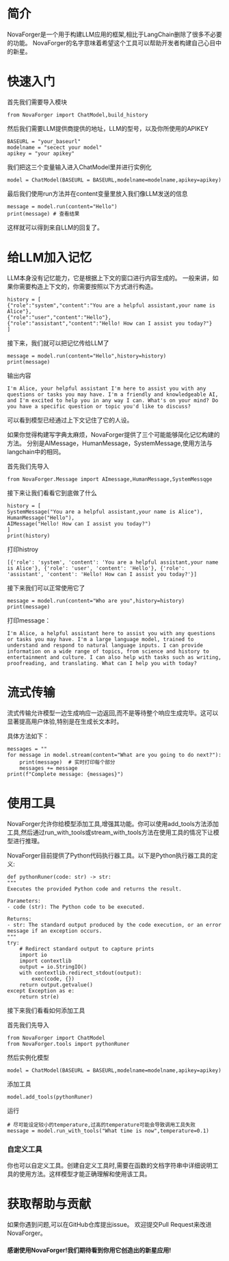 # 简介
NovaForger是一个用于构建LLM应用的框架,相比于LangChain删除了很多不必要的功能。
NovaForger的名字意味着希望这个工具可以帮助开发者构建自己心目中的新星。

# 快速入门
首先我们需要导入模块

    from NovaForger import ChatModel,build_history

然后我们需要LLM提供商提供的地址，LLM的型号，以及你所使用的APIKEY


    BASEURL = "your_baseurl"
    modelname = "secect your model"
    apikey = "your apikey"

我们把这三个变量输入进入ChatModel里并进行实例化

    model = ChatModel(BASEURL = BASEURL,modelname=modelname,apikey=apikey)

最后我们使用run方法并在content变量里放入我们像LLM发送的信息

    message = model.run(content="Hello")
    print(message) # 查看结果

这样就可以得到来自LLM的回复了。

# 给LLM加入记忆
LLM本身没有记忆能力，它是根据上下文的窗口进行内容生成的。
一般来讲，如果你需要构造上下文的，你需要按照以下方式进行构造。
    
    history = [
    {"role":"system","content":"You are a helpful assistant,your name is Alice"},
    {"role":"user","content":"Hello"},
    {"role":"assistant","content":"Hello! How can I assist you today?"}
    ]

接下来，我们就可以把记忆传给LLM了

    message = model.run(content="Hello",history=history)
    print(message) 

输出内容

    I'm Alice, your helpful assistant I'm here to assist you with any questions or tasks you may have. I'm a friendly and knowledgeable AI, and I'm excited to help you in any way I can. What's on your mind? Do you have a specific question or topic you'd like to discuss?

可以看到模型已经通过上下文记住了它的人设。

如果你觉得构建写字典太麻烦，NovaForger提供了三个可能能够简化记忆构建的方法。
分别是AIMessage，HumanMessage，SystemMessage,使用方法与langchain中的相同。

首先我们先导入

    from NovaForger.Message import AImessage,HumanMessage,SystemMessqge

接下来让我们看看它到底做了什么

    history = [
    SystemMessage("You are a helpful assistant,your name is Alice"),
    HumanMessage("Hello"),
    AIMessage("Hello! How can I assist you today?")
    ]
    print(history)

打印histroy
    
    [{'role': 'system', 'content': 'You are a helpful assistant,your name is Alice'}, {'role': 'user', 'content': 'Hello'}, {'role': 'assistant', 'content': 'Hello! How can I assist you today?'}]

接下来我们可以正常使用它了

    message = model.run(content="Who are you",history=history)
    print(message)

打印message：
    
    I'm Alice, a helpful assistant here to assist you with any questions or tasks you may have. I'm a large language model, trained to understand and respond to natural language inputs. I can provide information on a wide range of topics, from science and history to entertainment and culture. I can also help with tasks such as writing, proofreading, and translating. What can I help you with today?

# 流式传输

流式传输允许模型一边生成响应一边返回,而不是等待整个响应生成完毕。这可以显著提高用户体验,特别是在生成长文本时。

具体方法如下：

    messages = ""
    for message in model.stream(content="What are you going to do next?"):
        print(message)  # 实时打印每个部分
        messages += message
    print(f"Complete message: {messages}")

# 使用工具
NovaForger允许你给模型添加工具,增强其功能。你可以使用add_tools方法添加工具,然后通过run_with_tools或stream_with_tools方法在使用工具的情况下让模型进行推理。

NovaForger目前提供了Python代码执行器工具。以下是Python执行器工具的定义:

    def pythonRuner(code: str) -> str:
    """
    Executes the provided Python code and returns the result.

    Parameters:
    - code (str): The Python code to be executed.

    Returns:
    - str: The standard output produced by the code execution, or an error message if an exception occurs.
    """
    try:
        # Redirect standard output to capture prints
        import io
        import contextlib
        output = io.StringIO()
        with contextlib.redirect_stdout(output):
            exec(code, {})
        return output.getvalue()
    except Exception as e:
        return str(e)

接下来我们看看如何添加工具

首先我们先导入

    from NovaForger import ChatModel
    from NovaForger.tools import pythonRuner

然后实例化模型

    model = ChatModel(BASEURL = BASEURL,modelname=modelname,apikey=apikey)

添加工具

    model.add_tools(pythonRuner)

运行

    # 尽可能设定较小的temperature,过高的temperature可能会导致调用工具失败
    message = model.run_with_tools("What time is now",temperature=0.1)

### 自定义工具
你也可以自定义工具。创建自定义工具时,需要在函数的文档字符串中详细说明工具的使用方法。这样模型才能正确理解和使用该工具。


# 获取帮助与贡献
如果你遇到问题,可以在GitHub仓库提出issue。
欢迎提交Pull Request来改进NovaForger。



#### 感谢使用NovaForger!我们期待看到你用它创造出的新星应用!